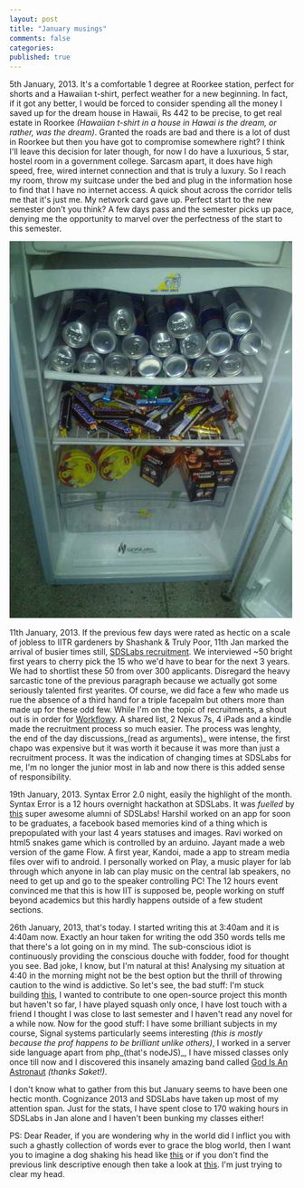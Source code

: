 ```yaml
---
layout: post
title: "January musings"
comments: false
categories: 
published: true
---
```


5th January, 2013. It's a comfortable 1 degree at Roorkee station, perfect for shorts and a Hawaiian t-shirt, perfect weather for a new beginning. In fact, if it got any better, I would be forced to consider spending all the money I saved up for the dream house in Hawaii, Rs 442 to be precise, to get real estate in Roorkee _(Hawaiian t-shirt in a house in Hawai is the dream, or rather, was the dream)_. Granted the roads are bad and there is a lot of dust in Roorkee but then you have got to compromise somewhere right? I think I'll leave this decision for later though, for now I do have a luxurious, 5 star, hostel room in a government college. Sarcasm apart, it does have high speed, free, wired internet connection and that is truly a luxury. So I reach my room, throw my suitcase under the bed and plug in the information hose to find that I have no internet access. A quick shout across the corridor tells me that it's just me. My network card gave up. Perfect start to the new semester don't you think? A few days pass and the semester picks up pace, denying me the opportunity to marvel over the perfectness of the start to this semester.

<!--more-->

<img class="basic-alignment center" src="/images/posts/syntax.jpg" alt="Fuel for Syntax Error 2.0!" />

11th January, 2013. If the previous few days were rated as hectic on a scale of jobless to IITR gardeners by Shashank & Truly Poor, 11th Jan marked the arrival of busier times still, [SDSLabs recruitment](http://shashankmehta.in/archive/2012/working-at-sdslabs.html). We interviewed ~50 bright first years to cherry pick the 15 who we'd have to bear for the next 3 years. We had to shortlist these 50 from over 300 applicants. Disregard the heavy sarcastic tone of the previous paragraph because we actually got some seriously talented first yearites. Of course, we did face a few who made us rue the absence of a third hand for a triple facepalm but others more than made up for these odd few. While I'm on the topic of recruitments, a shout out is in order for [Workflowy](https://workflowy.com/?ref=4f016a3). A shared list, 2 Nexus 7s, 4 iPads and a kindle made the recruitment process so much easier. The process was lenghty, the end of the day discussions_(read as arguments)_ were intense, the first chapo was expensive but it was worth it because it was more than just a recruitment process. It was the indication of changing times at SDSLabs for me, I'm no longer the junior most in lab and now there is this added sense of responsibility.

19th January, 2013. Syntax Error 2.0 night, easily the highlight of the month. Syntax Error is a 12 hours overnight hackathon at SDSLabs. It was _fuelled_ by [this](http://twitter.com/kumar_ishan) super awesome alumni of SDSLabs! Harshil worked on an app for soon to be graduates, a facebook based memories kind of a thing which is prepopulated with your last 4 years statuses and images. Ravi worked on html5 snakes game which is controlled by an arduino. Jayant made a web version of the game Flow. A first year, Kandoi, made a app to stream media files over wifi to android. I personally worked on Play, a music player for lab through which anyone in lab can play music on the central lab speakers, no need to get up and go to the speaker controlling PC! The 12 hours event convinced me that this is how IIT is supposed be, people working on stuff beyond academics but this hardly happens outside of a few student sections.  

26th January, 2013, that's today. I started writing this at 3:40am and it is 4:40am now. Exactly an hour taken for writing the odd 350 words tells me that there's a lot going on in my mind. The sub-conscious idiot is continuously providing the conscious douche with fodder, food for thought you see. Bad joke, I know, but I'm natural at this! Analysing my situation at 4:40 in the morning might not be the best option but the thrill of throwing caution to the wind is addictive. So let's see, the bad stuff: I'm stuck building [this](http://cognizance.org.in 'Cogni ki Jai!'), I wanted to contribute to one open-source project this month but haven't so far, I have played squash only once, I have lost touch with a friend I thought I was close to last semester and I haven't read any novel for a while now. Now for the good stuff: I have some brilliant subjects in my course, Signal systems particularly seems interesting _(this is mostly because the prof happens to be brilliant unlike others)_, I worked in a server side language apart from php_(that's nodeJS)_, I have missed classes only once till now and I discovered this insanely amazing band called [God Is An Astronaut](http://www.youtube.com/watch?v=34C41eEpM48) _(thanks Saket!)_. 

I don't know what to gather from this but January seems to have been one hectic month. Cognizance 2013 and SDSLabs have taken up most of my attention span. Just for the stats, I have spent close to 170 waking hours in SDSLabs in Jan alone and I haven't been bunking my classes either!

PS: Dear Reader, if you are wondering why in the world did I inflict you with such a ghastly collection of words ever to grace the blog world, then I want you to imagine a dog shaking his head like [this](http://www.dinovite.com/blog/wp-content/themes/Yen/timthumb.php?src=http://www.dinovite.com/blog/wp-content/uploads/2011/04/Wet-beagle.jpg&w=580&zc=1) or if you don't find the previous link descriptive enough then take a look at [this](https://www.youtube.com/watch?v=a-2p7f_ZCHE). I'm just trying to clear my head.